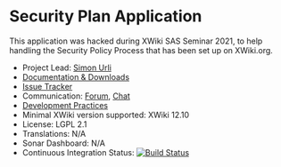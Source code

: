 # Security Plan Application

This application was hacked during XWiki SAS Seminar 2021, to help handling the Security Policy Process that has been set up on XWiki.org. 

* Project Lead: [Simon Urli](http://www.xwiki.org/xwiki/bin/view/XWiki/surli)
* [Documentation & Downloads](http://extensions.xwiki.org/xwiki/bin/view/Extension/SecurityPlan/)
* [Issue Tracker](http://jira.xwiki.org/browse/SPAPP)
* Communication: [Forum](<https://forum.xwiki.org/>), [Chat](https://dev.xwiki.org/xwiki/bin/view/Community/Chat>)
* [Development Practices](http://dev.xwiki.org)
* Minimal XWiki version supported: XWiki 12.10
* License: LGPL 2.1
* Translations: N/A
* Sonar Dashboard: N/A
* Continuous Integration Status: [![Build Status](https://ci.xwiki.org/buildStatus/icon?job=XWiki+Contrib%2Fsecurity-plan-application%2Fmain)](https://ci.xwiki.org/job/XWiki%20Contrib/job/security-plan-application/job/main/)